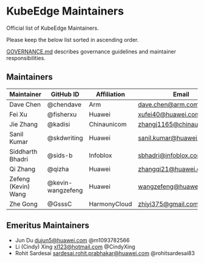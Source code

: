 # KubeEdge Maintainers

 Official list of KubeEdge Maintainers.

 Please keep the below list sorted in ascending order.
 
 [GOVERNANCE.md](https://github.com/kubeedge/community/blob/master/GOVERNANCE.md)
 describes governance guidelines and maintainer responsibilities.
 
## Maintainers

| Maintainer | GitHub ID | Affiliation | Email |
| --------------- | --------- | ----------- | ----------- |
| Dave Chen | @chendave | Arm | <dave.chen@arm.com> |
| Fei Xu | @fisherxu | Huawei | <xufei40@huawei.com> |
| Jie Zhang | @kadisi | Chinaunicom | <zhangj1165@chinaunicom.cn> |
| Sanil Kumar | @skdwriting | Huawei | <sanil.kumar@huawei.com> |
| Siddharth Bhadri | @sids-b | Infoblox | <sbhadri@infoblox.com> |
| Qi Zhang | @qizha | Huawei | <zhangqi21@huawei.com> |
| Zefeng (Kevin) Wang | @kevin-wangzefeng | Huawei | <wangzefeng@huawei.com> |
| Zhe Gong | @GsssC | HarmonyCloud | <zhiyi375@gmail.com> |

## Emeritus Maintainers
* Jun Du <dujun5@huawei.com> @m1093782566
* Li (Cindy) Xing <xl123@hotmail.com> @CindyXing
* Rohit Sardesai <sardesai.rohit.prabhakar@huawei.com> @rohitsardesai83
